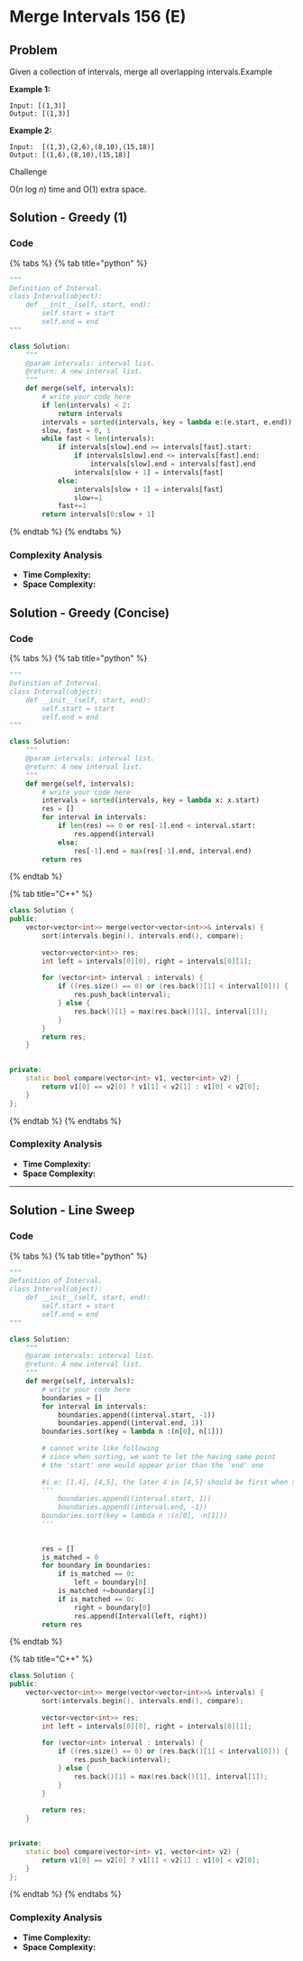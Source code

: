 # Merge Intervals 156 (E)

## Problem

Given a collection of intervals, merge all overlapping intervals.Example

**Example 1:**

```
Input: [(1,3)]
Output: [(1,3)]
```

**Example 2:**

```
Input:  [(1,3),(2,6),(8,10),(15,18)]
Output: [(1,6),(8,10),(15,18)]
```

Challenge

O(_n_ log _n_) time and O(1) extra space.

## Solution - Greedy (1)

### Code

{% tabs %}
{% tab title="python" %}
```python
"""
Definition of Interval.
class Interval(object):
    def __init__(self, start, end):
        self.start = start
        self.end = end
"""

class Solution:
    """
    @param intervals: interval list.
    @return: A new interval list.
    """
    def merge(self, intervals):
        # write your code here
        if len(intervals) < 2:
            return intervals
        intervals = sorted(intervals, key = lambda e:(e.start, e.end))
        slow, fast = 0, 1
        while fast < len(intervals):
            if intervals[slow].end >= intervals[fast].start:
                if intervals[slow].end <= intervals[fast].end:
                    intervals[slow].end = intervals[fast].end
                intervals[slow + 1] = intervals[fast]
            else:
                intervals[slow + 1] = intervals[fast]
                slow+=1
            fast+=1
        return intervals[0:slow + 1]
```
{% endtab %}
{% endtabs %}

### Complexity Analysis

* **Time Complexity:**
* **Space Complexity:**

## Solution - Greedy (Concise)

### Code

{% tabs %}
{% tab title="python" %}
```python
"""
Definition of Interval.
class Interval(object):
    def __init__(self, start, end):
        self.start = start
        self.end = end
"""

class Solution:
    """
    @param intervals: interval list.
    @return: A new interval list.
    """
    def merge(self, intervals):
        # write your code here
        intervals = sorted(intervals, key = lambda x: x.start)
        res = []
        for interval in intervals:
            if len(res) == 0 or res[-1].end < interval.start:
                res.append(interval)
            else:
                res[-1].end = max(res[-1].end, interval.end)
        return res
```
{% endtab %}

{% tab title="C++" %}
```cpp
class Solution {
public:
    vector<vector<int>> merge(vector<vector<int>>& intervals) {
        sort(intervals.begin(), intervals.end(), compare);
        
        vector<vector<int>> res;
        int left = intervals[0][0], right = intervals[0][1];
        
        for (vector<int> interval : intervals) {
            if ((res.size() == 0) or (res.back()[1] < interval[0])) {
                res.push_back(interval);
            } else {
                res.back()[1] = max(res.back()[1], interval[1]);
            }
        }
        return res;
    }
    

private:
    static bool compare(vector<int> v1, vector<int> v2) {
        return v1[0] == v2[0] ? v1[1] < v2[1] : v1[0] < v2[0];
    }
};
```
{% endtab %}
{% endtabs %}

### Complexity Analysis

* **Time Complexity:**
* **Space Complexity:**

****

## Solution - Line Sweep

### Code

{% tabs %}
{% tab title="python" %}
```python
"""
Definition of Interval.
class Interval(object):
    def __init__(self, start, end):
        self.start = start
        self.end = end
"""

class Solution:
    """
    @param intervals: interval list.
    @return: A new interval list.
    """
    def merge(self, intervals):
        # write your code here
        boundaries = []
        for interval in intervals:
            boundaries.append((interval.start, -1))
            boundaries.append((interval.end, 1))
        boundaries.sort(key = lambda n :(n[0], n[1]))
        
        # cannot write like following
        # since when sorting, we want to let the having same point
        # the 'start' one would appear prior than the 'end' one
        
        #i.e: [1,4], [4,5], the later 4 in [4,5] should be first when sorting
        '''
            boundaries.append((interval.start, 1))
            boundaries.append((interval.end, -1))
        boundaries.sort(key = lambda n :(n[0], -n[1]))
        '''
        

        res = []
        is_matched = 0
        for boundary in boundaries:
            if is_matched == 0:
                left = boundary[0]
            is_matched +=boundary[1]
            if is_matched == 0:
                right = boundary[0]
                res.append(Interval(left, right))
        return res
```
{% endtab %}

{% tab title="C++" %}
```cpp
class Solution {
public:
    vector<vector<int>> merge(vector<vector<int>>& intervals) {
        sort(intervals.begin(), intervals.end(), compare);
        
        vector<vector<int>> res;
        int left = intervals[0][0], right = intervals[0][1];
        
        for (vector<int> interval : intervals) {
            if ((res.size() == 0) or (res.back()[1] < interval[0])) {
                res.push_back(interval);
            } else {
                res.back()[1] = max(res.back()[1], interval[1]);
            }
        }
        
        return res;
    }
    

private:
    static bool compare(vector<int> v1, vector<int> v2) {
        return v1[0] == v2[0] ? v1[1] < v2[1] : v1[0] < v2[0];
    }
};
```
{% endtab %}
{% endtabs %}

### Complexity Analysis

* **Time Complexity:**
* **Space Complexity:**

